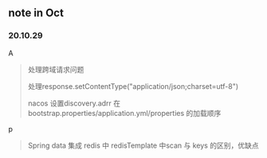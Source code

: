 ## note in Oct

### 20.10.29

A

> 处理跨域请求问题
>
> 处理response.setContentType("application/json;charset=utf-8")
>
> nacos 设置discovery.adrr  在 bootstrap.properties/application.yml/properties 的加载顺序

p

> Spring data 集成 redis 中 redisTemplate 中scan 与 keys 的区别，优缺点
>
> 

